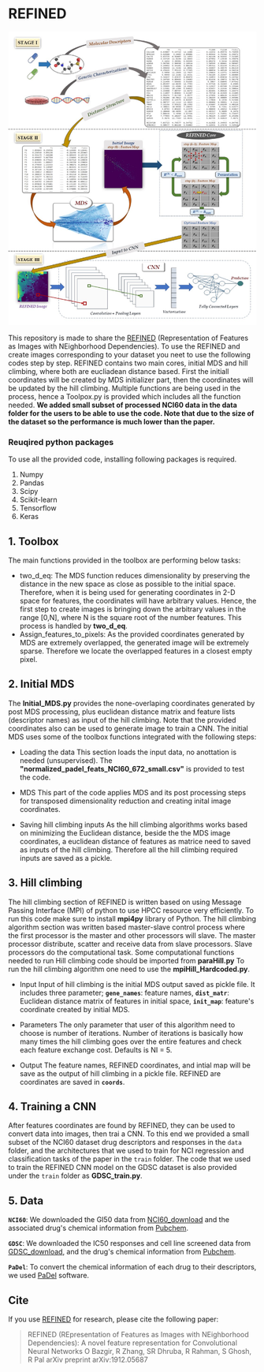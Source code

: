 # REFINED

![REFINED_Doagram](REFINED_Diagram.jpg)

This repository is made to share the [REFINED](https://arxiv.org/abs/1912.05687) (Representation of Features as Images with NEighborhood Dependencies). To use the REFINED and create images corresponding to your dataset you neet to use the following codes step by step. REFINED contains two main cores, initial MDS and hill climbing, where both are eucliadean distance based. First the initiall coordinates will be created by MDS initializer part, then the coordinates will be updated by the hill climbing. Multiple functions are being used in the process, hence a Toolpox.py is provided which includes all the function needed. 
**We added small subset of processed NCI60 data in the data folder for the users to be able to use the code. Note that due to the size of the dataset so the performance is much lower than the paper.**

### Reuqired python packages
To use all the provided code, installing following packages is required.
1. Numpy
2. Pandas
3. Scipy
4. Scikit-learn
5. Tensorflow
6. Keras

## 1. Toolbox
The main functions provided in the toolbox are performing below tasks:
- two_d_eq:
The MDS function reduces dimensionality by preserving the distance in the new space as close as possible to the initial space.  Therefore, when it is being used for generating coordinates in 2-D space for features, the coordinates will have arbitrary values. Hence, the first step to create images is bringing down the arbitrary values in the range [0,N], where N is the square root of the number features. This process is handled by **two_d_eq**.
- Assign_features_to_pixels:
As the provided coordinates generated by MDS are extremely overlapped, the generated image will be extremely sparse. Therefore we locate the overlapped features in a closest empty pixel.

## 2. Initial MDS
The **Initial_MDS.py** provides the none-overlaping coordinates generated by post MDS processing, plus euclidean distance matrix and feature lists (descriptor names) as input of the hill climbing. Note that the provided coordinates also can be used to generate image to train a CNN. The initial MDS uses some of the toolbox functions integrated with the following steps:

- Loading the data
This section loads the input data, no anottation is needed (unsupervised). The **"normalized_padel_feats_NCI60_672_small.csv"** is provided to test the code.

- MDS
This part of the code applies MDS and its post processing steps for transposed dimensionality reduction and creating inital image coordinates.

- Saving hill climbing inputs
As the hill climbing algorithms works based on minimizing the Euclidean distance, beside the the MDS image coordinates, a euclidean distance of features as matrice need to saved as inputs of the hill climbing. Therefore all the hill climbing required inputs are saved as a pickle.

## 3. Hill climbing
The hill climbing section of REFINED is written based on using Message Passing Interface (MPI) of python to use HPCC resource very efficiently. To run this code make sure to install **mpi4py** library of Python. The hill climbing algorithm section was written based master-slave control process where the first processor is the master and other processors will slave. The master processor distribute, scatter and receive data from slave processors. Slave processors do the computational task. Some computational functions needed to run Hill climbing code should be imported from **paraHill.py**
To run the hill climbing algorithm one need to use the **mpiHill_Hardcoded.py**. 

- Input
Input of hill climbing is the initial MDS output saved as pickle file. It includes three parameter;  **`gene_names`**: feature names, **`dist_matr`**: Euclidean distance matrix of features in initial space, **`init_map`**: feature's coordinate created by initial MDS.

- Parameters
The only parameter that user of this algorithm need to choose is number of iterations. Number of iterations is basically how many times the hill climbing goes over the entire features and check each feature exchange cost. Defaults is NI = 5.

- Output
The feature names, REFINED coordinates, and intial map will be save as the output of hill climbing in a pickle file. REFINED are coordinates are saved in **`coords`**.
## 4. Training a CNN
After features coordinates are found by REFINED, they can be used to convert data into images, then trai a CNN. To this end we provided a small subset of the NCI60 dataset drug descriptors and responses in the `data` folder, and the architectures that we used to train for NCI regression and classification tasks of the paper in the `train` folder. The code that we used to train the REFINED CNN model on the GDSC dataset is also provided under the `train` folder as **GDSC_train.py**.

## 5. Data
**`NCI60`**: We downloaded the GI50 data from [NCI60_download](https://dtp.cancer.gov/databases_tools/bulk_data.htm) and the associated drug's chemical information from [Pubchem](https://pubchem.ncbi.nlm.nih.gov/).

**`GDSC`**: We downloaded the IC50 responses and cell line screened data from [GDSC_download](https://www.cancerrxgene.org/downloads/bulk_download), and the drug's chemical information from [Pubchem](https://pubchem.ncbi.nlm.nih.gov/).

**`PaDel`**: To convert the chemical information of each drug to their descriptors, we used [PaDel](http://www.yapcwsoft.com/dd/padeldescriptor/) software.

## Cite
If you use [REFINED](https://arxiv.org/abs/1912.05687) for research, please cite the following paper:

> REFINED (REpresentation of Features as Images with NEighborhood Dependencies): A novel feature representation for Convolutional Neural Networks
O Bazgir, R Zhang, SR Dhruba, R Rahman, S Ghosh, R Pal
arXiv preprint arXiv:1912.05687


